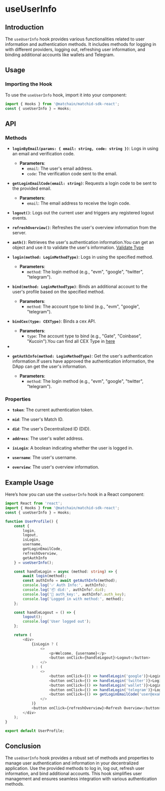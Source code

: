 # useUserInfo

## Introduction

The `useUserInfo` hook provides various functionalities related to user information and authentication methods. It includes methods for logging in with different providers, logging out, refreshing user information, and binding additional accounts like wallets and Telegram.

## Usage

### Importing the Hook

To use the `useUserInfo` hook, import it into your component:

```typescript
import { Hooks } from '@matchain/matchid-sdk-react';
const { useUserInfo } = Hooks;
```

## API

### Methods

- **`loginByEmail(params: { email: string, code: string })`**: Logs in using an email and verification code.

    - **Parameters**:
        - `email`: The user's email address.
        - `code`: The verification code sent to the email.

- **`getLoginEmailCode(email: string)`**: Requests a login code to be sent to the provided email.

    - **Parameters**:
        - `email`: The email address to receive the login code.

- **`logout()`**: Logs out the current user and triggers any registered logout events.

- **`refreshOverview()`**: Refreshes the user's overview information from the server.

- **`auth()`**: Retrieves the user's authentication information.You can get an object and use it to validate the user's information. [Validate Type](../../match/validate)

- **`login(method: LoginMethodType)`**: Logs in using the specified method.

    - **Parameters**:
        - `method`: The login method (e.g., "evm", "google", "twitter", "telegram").

- **`bind(method: LoginMethodType)`**: Binds an additional account to the user's profile based on the specified method.

    - **Parameters**:
        - `method`: The account type to bind (e.g., "evm", "google", "telegram").
      
- **`bindCex(type: CEXType)`**: Binds a cex API.

    - **Parameters**:
        - `type`: The account type to bind (e.g., "Gate", "Coinbase", "Kucoin").You can find all CEX Type in [here](/match/cexType)
- 
- **`getAuthInfo(method: LoginMethodType)`**: Get the user's authentication information.If users have approved the authentication information, the DApp can get the user's information.

    - **Parameters**:
        - `method`: The login method (e.g., "evm", "google", "twitter", "telegram").

### Properties

- **`token`**: The current authentication token.

- **`mid`**: The user's Match ID.

- **`did`**: The user's Decentralized ID (DID).

- **`address`**: The user's wallet address.

- **`isLogin`**: A boolean indicating whether the user is logged in.

- **`username`**: The user's username.

- **`overview`**: The user's overview information.

## Example Usage

Here’s how you can use the `useUserInfo` hook in a React component:

<span id="getauthinfo-example"></span>

```typescript {18-21}
import React from 'react';
import { Hooks } from '@matchain/matchid-sdk-react';
const { useUserInfo } = Hooks;

function UserProfile() {
    const {
        login,
        logout,
        isLogin,
        username,
        getLoginEmailCode,
        refreshOverview,
        getAuthInfo
    } = useUserInfo();

    const handleLogin = async (method: string) => {
        await login(method);
        const authInfo = await getAuthInfo(method);
        console.log('✅ Auth Info:', authInfo);
        console.log('📦 did:', authInfo?.did);
        console.log('🔑 auth_key:', authInfo?.auth_key);
        console.log('Logged in with method:', method);
    };

    const handleLogout = () => {
        logout();
        console.log('User logged out');
    };

    return (
        <div>
            {isLogin ? (
                <>
                    <p>Welcome, {username}</p>
                    <button onClick={handleLogout}>Logout</button>
                </>
            ) : (
                <>
                    <button onClick={() => handleLogin('google')}>Login with Google</button>
                    <button onClick={() => handleLogin('twitter')}>Login with Twitter</button>
                    <button onClick={() => handleLogin('wallet')}>Login with Wallet</button>
                    <button onClick={() => handleLogin('telegram')}>Login with Telegram</button>
                    <button onClick={() => getLoginEmailCode('user@example.com')}>Get Email Code</button>
                </>
            )}
            <button onClick={refreshOverview}>Refresh Overview</button>
        </div>
    );
}

export default UserProfile;
```

## Conclusion

The `useUserInfo` hook provides a robust set of methods and properties to manage user authentication and information in your decentralized application. Use the provided methods to log in, log out, refresh user information, and bind additional accounts. This hook simplifies user management and ensures seamless integration with various authentication methods.

<script setup>
import { onMounted } from 'vue'

onMounted(() => {
  const hash = decodeURIComponent(window.location.hash);
  if (hash !== '#getauthinfo-example') return;

  const target = document.querySelector('#getauthinfo-example + pre code .line:nth-child(3)');
  if (target) {
    const parent = target.parentElement;
    parent.classList.add('code-flash', 'animate');

    setTimeout(() => {
      parent.classList.remove('animate');
    }, 1000);

    target.scrollIntoView({ behavior: 'smooth', block: 'center' });
  }
});
</script>

